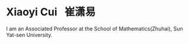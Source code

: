 # Xiaoyi Cui   崔潇易

I am an Associated Professor at the School of Mathematics(Zhuhai), Sun Yat-sen University.

